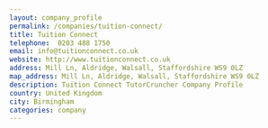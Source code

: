 ```yaml
---
layout: company_profile
permalink: /companies/tuition-connect/
title: Tuition Connect
telephone:  0203 488 1750
email: info@tuitionconnect.co.uk
website: http://www.tuitionconnect.co.uk
address: Mill Ln, Aldridge, Walsall, Staffordshire WS9 0LZ
map_address: Mill Ln, Aldridge, Walsall, Staffordshire WS9 0LZ
description: Tuition Connect TutorCruncher Company Profile
country: United Kingdom
city: Birmingham
categories: company
---
```


